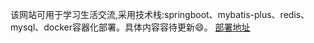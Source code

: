 该网站可用于学习生活交流,采用技术栈:springboot、mybatis-plus、redis、mysql、docker容器化部署。具体内容容待更新😄。
[部署地址](blog.yileng.top)
